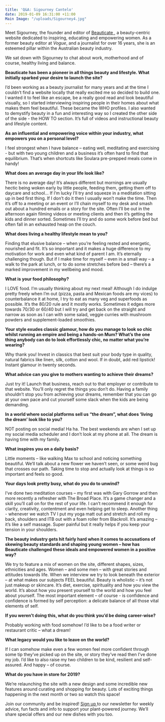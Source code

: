 ```yaml
---
title: 'Q&A: Sigourney Cantelo'
date: 2019-01-09 16:31:00 +11:00
Main Image: "/uploads/Sigourney4.jpg"
---
```


Meet Sigourney, the founder and editor of [Beauticate ](http://beauticate.com/), a beauty-centric website dedicated to inspiring, educating and empowering women. As a former beauty editor at *Vogue*, and a journalist for over 16 years, she is an esteemed pillar within the Australian beauty industry.

We sat down with Sigourney to chat about work, motherhood and of course, healthy living and balance.

**Beauticate has been a pioneer in all things beauty and lifestyle. What initially sparked your desire to launch the site?**

I’d been working as a beauty journalist for many years and at the time I couldn’t find a website locally that really excited me so decided to build one. I wanted it to feel like an escape, be a really good read and look beautiful visually, so I started interviewing inspiring people in their homes about what makes them feel beautiful. These became the WHO profiles. I also wanted to demystify beauty in a fun and interesting way so I created the other side of the side - the HOW TO section. It’s full of videos and instructional beauty and lifestyle content.

**As an influential and empowering voice within your industry, what empowers you on a personal level?**

I feel strongest when I have balance – eating well, meditating and exercising - but with two young children and a business it’s often hard to find that equilibrium. That’s when shortcuts like Soulara pre-prepped meals come in handy!

**What does an average day in your life look like?**

There is no average day! It’s always different but mornings are usually hectic being woken early by little people, feeding them, getting them off to daycare and school… If I’m lucky I’ll try and squeeze in a meditation sitting up in bed first thing. If I don’t do it then I usually won’t make the time. Then it’s off to a meeting or an event or I’ll chain myself to my desk and smash out about a hundred emails or a story for the site. Often I’ll be out in the afternoon again filming videos or meeting clients and then it’s getting the kids and dinner sorted. Sometimes I’ll try and do some work before bed but often fall in an exhausted heap on the couch.

**What does living a healthy lifestyle mean to you?**

Finding that elusive balance – when you’re feeling rested and energetic, nourished and fit. It’s so important and it makes a huge difference to my motivation for work and even what kind of parent I am. It’s eternally challenging though. But if I make time for myself – even in a small way – a walk to the park at lunch, or to do some stretches before bed – there’s a marked improvement in my wellbeing and mood.

**What is your food philosophy?**

I LOVE food. I’m usually thinking about my next meal! Although I do indulge pretty freely when I’m out (pizza, pasta and Mexican foods are my vices) to counterbalance it at home, I try to eat as many veg and superfoods as possible. It’s the 80/20 rule and it mostly works. Sometimes it edges more towards 70/30 or 60/40 but I will try and get back on the straight and narrow as soon as I can with some salad, veggie curries with mushroom powders and supplement-loaded smoothies.

**Your style exudes classic glamour, how do you manage to look so chic whilst running an empire and being a hands-on Mum? What’s the one thing anybody can do to look effortlessly chic, no matter what you’re wearing?**

Why thank you! Invest in classics that best suit your body type in quality, natural fabrics like linen, silk, cotton and wool. If in doubt, add red lipstick! Instant glamour in twenty seconds.

**What advice can you give to mothers wanting to achieve their dreams?**

Just try it! Launch that business, reach out to that employer or contribute to that website. You’ll only regret the things you don’t do. Having a family shouldn’t stop you from achieving your dreams, remember that you can go at your own pace and cut yourself some slack when the kids are being demanding.

**In a world where social platforms sell us “the dream”, what does ‘living the dream’ look like to you?**

NOT posting on social media! Ha ha. The best weekends are when I set up my social media scheduler and I don’t look at my phone at all. The dream is having time with my family.

**What inspires you on a daily basis?**

Little moments – like walking Max to school and noticing something beautiful. We’ll talk about a new flower we haven’t seen, or some weird bug that crosses our path. Taking time to stop and actually look at things is so important and feels so good.

**Your days look pretty busy, what do you do to unwind?**

I’ve done two meditation courses – my first was with Gary Gorrow and then more recently a refresher with The Broad Place. It’s a game changer and a skill you’ll call on for the rest of your life. I can’t recommend it enough for clarity, creativity, contentment and even helping get to sleep. Another thing - whenever we watch TV I put my yoga matt out and stretch and roll my back, shoulders and ITB out with a foam roller from Blackroll. It’s amazing – it’s like a self massage. Super painful but it really helps if you keep your tension in your shoulders.

**The beauty industry gets hit fairly hard when it comes to accusations of skewing beauty standards and shaping young women – how has Beauticate challenged these ideals and empowered women in a positive way?**

We try to feature a mix of women on the site, different shapes, sizes, ethnicities and ages. Women – and some men – with great stories and attitudes towards life. When we interview we try to look beneath the exterior – at what makes our subjects FEEL beautiful. Beauty is wholistic – it’s not just makeup or skincare. It’s diet, exercise, spirituality and how you view the world. It’s about how you present yourself to the world and how you feel about yourself. The most important element – of course - is confidence and confidence is formed by self perception: a delicate balance of all those vital elements of self.

**If you weren’t doing this, what do you think you’d be doing career-wise?**

Probably working with food somehow! I’d like to be a food writer or restaurant critic – what a dream!

**What legacy would you like to leave on the world?**

If I can somehow make even a few women feel more confident through some tip they’ve picked up on the site, or story they’ve read then I’ve done my job. I’d like to also raise my two children to be kind, resilient and self-assured. And happy – of course.

**What do you have in store for 2019?**

We’re relaunching the site with a new design and some incredible new features around curating and shopping for beauty. Lots of exciting things happening in the next month or two so watch this space!

Join our community and be inspired! [Sign up ](https://www.soulara.com.au/)to our newsletter for weekly advice, fun facts and info to support your plant-powered journey. We’ll share special offers and our new dishes with you too.